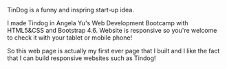 TinDog is a funny and inspring start-up idea.


I made Tindog in Angela Yu's Web Development Bootcamp with HTML5&CSS and Bootstrap 4.6.
Website is responsive so you're welcome to check it with your tablet or mobile phone!

So this web page is actually my first ever page that I built and I like the fact that I can build responsive websites such as Tindog!
